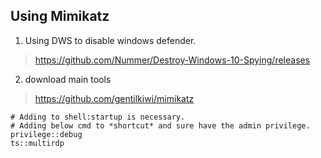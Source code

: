 Using Mimikatz
----
1. Using DWS to disable windows defender.
> https://github.com/Nummer/Destroy-Windows-10-Spying/releases
2. download main tools
> https://github.com/gentilkiwi/mimikatz  
```
# Adding to shell:startup is necessary.
# Adding below cmd to *shortcut* and sure have the admin privilege.
privilege::debug     
ts::multirdp
```
